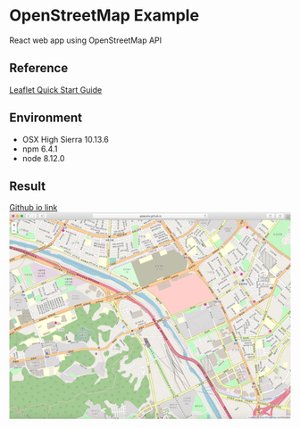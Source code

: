 # OpenStreetMap Example
React web app using OpenStreetMap API

## Reference
[Leaflet Quick Start Guide](https://leafletjs.com/examples/quick-start)

## Environment
* OSX High Sierra 10.13.6
* npm 6.4.1
* node 8.12.0

## Result
[Github io link](https://apiacere.github.io/openstreetmap-example/)  
![result](app.png)